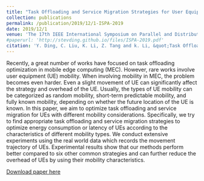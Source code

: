 ```yaml
---
title: "Task Offloading and Service Migration Strategies for User Equipments with Mobility Consideration in Mobile Edge Computing"
collection: publications
permalink: /publication/2019/12/1-ISPA-2019
date: 2019/12/1
venue: 'The 17th IEEE International Symposium on Parallel and Distributed Processing with Applications (IEEE ISPA-2019)'
#paperurl: 'http://stevding.github.io/files/ISPA-2019.pdf'
citation: 'Y. Ding, C. Liu, K. Li, Z. Tang and k. Li, &quot;Task Offloading and Service Migration Strategies for User Equipments with Mobility Consideration in Mobile Edge Computing,&quot; in the 17th IEEE International Symposium on Parallel and Distributed Processing with Applications (IEEE ISPA-2019), in press'
---
```


Recently, a great number of works have focused on task offloading optimization in mobile edge computing (MEC).
However, rare works involve user equipment (UE) mobility.
When involving mobility in MEC, the problem becomes even harder.
Even a slight movement of UE can significantly affect the strategy and overhead of the UE.
Usually, the types of UE mobility can be categorized as random mobility, short-term predictable mobility, and fully known mobility, depending on whether the future location of the UE is known.
In this paper, we aim to optimize task offloading and service migration for UEs with different mobility considerations.
Specifically, we try to find appropriate task offloading and service migration strategies to optimize energy consumption or latency of UEs according to the characteristics of different mobility types.
We conduct extensive experiments using the real world data which records the movement trajectory of UEs.
Experimental results show that our methods perform better compared to six other common strategies and can further reduce the overhead of UEs by using their mobility characteristics.

[Download paper here](http://stevding.github.io/files/ISPA-2019.pdf)
